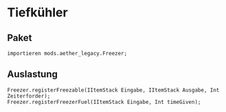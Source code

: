 # Tiefkühler

## Paket

```zenscript
importieren mods.aether_legacy.Freezer;
```
## Auslastung

```zenscript
Freezer.registerFreezable(IItemStack Eingabe, IItemStack Ausgabe, Int Zeiterforder);
Freezer.registerFreezerFuel(IItemStack Eingabe, Int timeGiven);
```